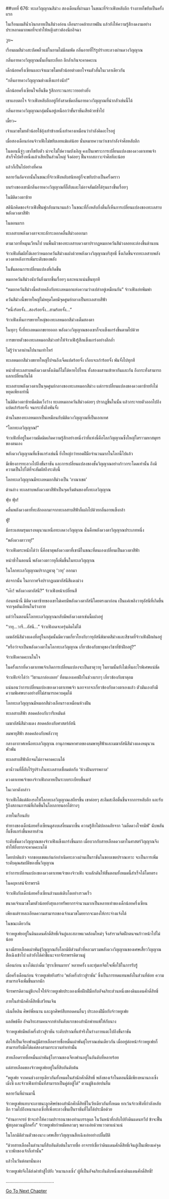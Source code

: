 ##บทที่ 676: ทะเลวิญญาณสีม่วง
สองเดือนที่ผ่านมา ในขณะที่จ้าวเฟิงหลับลึก ร่างกายก็ขยับเป็นครั้งแรก

ในเรือนผมสีน้ำเงินกลายเป็นสีม่วงอ่อน เลือนรางคล้ายภาพฝัน แล้วยังให้ความรู้สึกงดงามอย่างประหลาดมากพอที่จะทำให้หญิงสาวต้องนึกอิจฉา

วูบ~

เรือนผมสีม่วงสะบัดพลิ้วแม้ในยามไม่มีลมพัด กลิ่นอายที่ไร้รูปร่างทะลวงผ่านดวงวิญญาณ

กลิ่นอายดวงวิญญาณนั้นเย็นยะเยือก ลึกล้ำเกินจะคาดคะเน

เด็กน้อยครึ่งเซียนและเจ้าแมวขโมยตัวน้อยต่างตกใจจนตัวสั่นในเวลาเดียวกัน

“กลิ่นอายดวงวิญญาณช่างแข็งแกร่งนัก!”

เด็กน้อยครึ่งเซียนใจเย็นชืด รู้สึกกระวนกระวายอย่างยิ่ง

เขาแอบตกใจ จ้าวเฟิงหลับลึกอยู่ก็ยังสาดซัดกลิ่นอายดวงวิญญาณที่น่ากลัวเช่นนี้ได้

กลิ่นอายดวงวิญญาณกลุ่มนั้นอยู่เหนือกว่าขั้นราชันเสียด้วยซ้ำไป

เมี้ยว~

เจ้าแมวขโมยตัวน้อยใช้อุ้งเท้าข้างหนึ่งเท้าคางเหมือนว่ากำลังคิดอะไรอยู่

เมื่อสองเดือนก่อนจ้าวเฟิงไม่ขยับเลยแม้แต่น้อย นั่นหมายความว่าเขากำลังจำศีลหลับลึก

ในตอนนี้จู่ๆ เขาก็ขยับตัว น่าจะไม่ใช่ความบังเอิญ คงเป็นเพราะการเปลี่ยนแปลงของดวงตาเทพเจ้าสำเร็จไปครึ่งหนึ่งแล้วเสียเป็นส่วนใหญ่ จึงค่อยๆ ฟื้นจากสภาวะจำศีลทีละน้อย

แล้วก็เป็นไปอย่างที่คาด

หลายวันถัดจากนั้นในขณะที่จ้าวเฟิงหลับสนิทอยู่ก็จะขยับบ้างเป็นครั้งคราว

บนร่างของเขามีกลิ่นอายดวงวิญญาณที่ลี้ลับและไม่อาจสัมผัสได้รุนแรงขึ้นเรื่อยๆ

ในมิติดวงตาซ้าย

สตินึกคิดของจ้าวเฟิงฟื้นฟูกลับมานานแล้ว ในขณะที่กึ่งหลับกึ่งตื่นก็เห็นการเปลี่ยนแปลงของทะเลสาบพลังดวงตาสีฟ้า

ในตอนแรก

ทะเลสาบพลังดวงตาจะทะลักระลอกคลื่นสีม่วงออกมา

ตามเวลาที่หมุนเวียนไป บนพื้นผิวของทะเลสาบดวงตาปรากฏหมอกควันสีม่วงลอยละล่องขึ้นด้านบน

จ้าวเฟิงสัมผัสได้เลยว่าหมอกควันสีม่วงแฝงด้วยพลังดวงวิญญาณบริสุทธิ์ ซึ่งเกิดขึ้นจากทะเลสาบพลังดวงตาหลังการเพิ่มระดับของพลัง

ในขั้นตอนการเปลี่ยนแปลงที่เกิดขึ้น

หมอกควันสีม่วงนับวันยิ่งมากขึ้นเรื่อยๆ และหนาแน่นขึ้นทุกที

“หมอกควันสีม่วงนี้คล้ายคลึงกับทะเลหมอกแห่งความว่างเปล่าอยู่เหมือนกัน” จ้าวเฟิงเอ่ยพึมพำ

ควันสีม่วงนี้ขยายใหญ่ไม่หยุดโดยมีจุดศูนย์กลางเป็นทะเลสาบสีฟ้า

“หนึ่งร้อยจั้ง…สองร้อยจั้ง…สามร้อยจั้ง…”

จ้าวเฟิงเห็นการขยายใหญ่ของทะเลหมอกสีม่วงเต็มสองตา

ในทุกๆ จั้งที่ทะเลหมอกขยายออก พลังดวงวิญญาณของเขาก็จะแข็งแกร่งขึ้นตามไปด้วย

การขยายตัวของทะเลหมอกสีม่วงทำให้จ้าวเฟิงรู้สึกแข็งแกร่งอย่างลึกล้ำ

ไม่รู้ว่าเวลาผ่านไปนานเท่าไหร่

ทะเลหมอกสีม่วงขยายใหญ่ไปจนถึงเจ็ดแปดร้อยจั้ง เกือบจะเก้าร้อยจั้ง พันจั้งไปทุกที

หนำซ้ำทะเลสาบพลังดวงตาดั้งเดิมก็ไม่ได้หายไปไหน ทั้งสองผสานเข้าหากันและกัน ถึงกระทั่งสามารถแลกเปลี่ยนกันได้

ทะเลสาบพลังดวงตาเป็นจุดศูนย์กลางของทะเลหมอกสีม่วง แต่การเปลี่ยนแปลงของดวงตาซ้ายยังไม่หยุดเพียงเท่านี้

ในมิติดวงตาซ้ายมืดมิดเวิ้งว้าง ทะเลหมอกควันสีม่วงค่อยๆ ปรากฏขึ้นในนั้น แล้วกระจายตัวออกไปถึงแปดเก้าร้อยจั้ง จนกระทั่งถึงพันจั้ง

ด้านในของทะเลหมอกเป็นเหมือนกับมิติดวงวิญญาณที่เป็นเอกเทศ

“โลกทะเลวิญญาณ!”

จ้าวเฟิงที่อยู่ในความมืดมิดเกิดความรู้สึกอย่างหนึ่งว่าที่แห่งนี้คือโลกวิญญาณซึ่งใหญ่โตราวมหาสมุทรของตนเอง

พลังดวงวิญญาณที่แข็งแกร่งเช่นนี้ ยิ่งใหญ่กว่ายอดฝีมือจำนวนมากในโลกนี้ไปแล้ว

มีเพียงการทะลวงไปถึงขั้นราชัน และการเปลี่ยนแปลงของชั้นวิญญาณอย่างก้าวกระโดดเท่านั้น ถึงมีความเป็นไปได้ที่จะสัมผัสถึงระดับนี้

โลกทะเลวิญญาณมีทะเลหมอกสีม่วงเป็น ‘อาณาเขต’

ด้านล่าง ทะเลสาบพลังดวงตาสีฟ้าเป็นจุดเริ่มต้นของทั้งทะเลวิญญาณ

ฟุ่บ ฟุ่บ!

คลื่นพลังดวงตาที่ทะลักออกมาจากทะเลสาบสีฟ้าก็แฝงไปด้วยกลิ่นอายแข็งกล้า

ฟู่!

มีกระแสลมรุนแรงหมุนวนเหนือทะเลดวงวิญญาณ นั่นคือพลังดวงตาวิญญาณประเภทหนึ่ง

“พลังดวงตาวายุ!”

จ้าวเฟิงตระหนักได้ว่า นี่คือธาตุพลังดวงตาที่เขามีในขณะที่ตนเองเปลี่ยนเป็นดวงตาสีฟ้า

หนำซ้ำในตอนนี้ พลังดวงตาวายุก็เพิ่มขึ้นในทะเลวิญญาณ

ในโลกทะเลวิญญาณปรากฏธาตุ ‘วายุ’ ออกมา

ต่อจากนั้น ในอากาศจึงปรากฏเมฆาอัสนีสีแดงม่วง

“เอ๊ะ! พลังดวงตาอัสนี?” จ้าวเฟิงหน้าเปลี่ยนสี

ก่อนหน้านี้ มิติดวงตาซ้ายของเขาไม่เคยมีพลังดวงตาอัสนีโดยตรงมาก่อน เป็นแค่เพลิงวายุอัสนีที่เกิดขึ้นจากจุดตันเถียนในร่างกาย

แต่ว่าในตอนนี้โลกทะเลวิญญาณกลับมีพลังดวงตาเช่นนี้แฝงอยู่

“วายุ…วารี…อัสนี…” จ้าวเฟิงอดจะครุ่นคิดไม่ได้

เมฆอัสนีสีม่วงแดงที่อยู่ในกลุ่มนั้นมีความเกี่ยวโยงกับวายุอัสนีพิฆาตสีม่วงและสีชาดที่จ้าวเฟิงฝึกฝนอยู่

“หรือว่าจะเป็นพลังดวงตาในโลกทะเลวิญญาณ เกี่ยวข้องกับธาตุของวิชาที่ข้าฝึกอยู่?”

จ้าวเฟิงคาดคะเนในใจ

ในครั้งแรกที่ดวงตาเทพเจ้าเกิดการเปลี่ยนแปลงจะเป็นธาตุวายุ ในยามนั้นยังไม่เห็นอะไรพิเศษแน่ชัด

จ้าวเฟิงจำได้ว่า ‘วิชานภาล่องลอย’ ที่ตนเองเคยฝึกในช่วงแรกๆ เกี่ยวข้องกับธาตุลม

แน่นอนว่าการเปลี่ยนแปลงของดวงตาเทพเจ้า นอกจากจะเกี่ยวข้องกับดวงตาเองแล้ว ตัวมันเองยังมีความพิเศษบางอย่างที่ไม่สามารถควบคุมได้

โลกทะเลวิญญาณมีหมอกสีม่วงเลือนรางเหมือนห้วงฝัน

ทะเลสาบสีฟ้า สอดคล้องกับวารีเหมันต์

เมฆาอัสนีสีม่วงแดง สอดคล้องกับศาสตร์อัสนี

ลมพายุสีฟ้า สอดคล้องกับพลังวายุ

กลางอากาศเหนือทะเลวิญญาณ อานุภาพมหาศาลของลมพายุสีฟ้าและเมฆาอัสนีสีม่วงแดงหมุนวนพัวพัน

ทะเลสาบสีฟ้าลึกจนไม่อาจคาดคะเนได้

ตาน้ำวนที่ลี้ลับไร้รูปร่างในทะเลสาบเชื่อมต่อกับ ‘ห้วงฝันบรรพกาล’

ดวงตาเทพเจ้าของจ้าวเฟิงกลายเป็นระบบระเบียบขึ้นมา!

ในเวลาดังกล่าว

จ้าวเฟิงได้แต่ต้องรอให้โลกทะเลวิญญาณเสถียรขึ้น เขาค่อยๆ สะลึมสะลือตื่นขึ้นจากการหลับลึก และรับรู้ถึงสถานการณ์ที่เกิดขึ้นในโลกภายนอกได้รางๆ

ภายในเรือนลับ

ท่าทางของเด็กน้อยครึ่งเซียนดูสงบเสงี่ยมมากขึ้น ความรู้สึกไม่ปลอดภัยจาก ‘เมล็ดดวงใจทมิฬ’ ฉับพลันก็แข็งแกร่งขึ้นหลายส่วน

ระดับชั้นดวงวิญญาณของจ้าวเฟิงแข็งแกร่งขึ้นมาก เมื่อบวกกับสายเลือดดวงตาในศาสตร์วิญญาณจึงทำให้ยิ่งยากจะคาดคะเนได้

โดยปกติแล้ว จากขอบเขตแก่นก่อกำเนิดทะลวงผ่านเป็นราชันในขอบเขตปราณเทวะ จะเป็นการเพิ่มระดับคุณสมบัติของชั้นวิญญาณ

ทว่าการเปลี่ยนแปลงของดวงตาเทพเจ้าของจ้าวเฟิง จะผลักดันให้ขั้นตอนทั้งหมดนี้สำเร็จได้โดยตรง

ในคฤหาสน์จักรพรรดิ

จ้าวเฟิงกับเด็กน้อยครึ่งเซียนล้วนแต่เติบโตอย่างรวดเร็ว

ขนาดเจ้าแมวขโมยตัวน้อยยังฮุบเอาทรัพยากรจำนวนมากเป็นหลายเท่าของเด็กน้อยครึ่งเซียน

เพียงแต่รายละเอียดความสามารถของเจ้าแมวขโมยยากจะมองให้กระจ่างแจ้งได้

ในขณะเดียวกัน

จ้าวหยูเฟยอยู่ในดินแดนศักดิ์สิทธิ์เจินอู่และสภาพแวดล้อมใหม่ๆ จึงสำรวมจิตฝึกตนจนก้าวหน้าไปไม่น้อย

นางมีสายเลือดเผ่าพันธุ์วิญญาณกับโลกมิติส่วนตัวที่หลวมรวมพลังดวงวิญญาณของเศษเสี้ยววิญญาณสือเฉิงเข้าไป แล้วยังได้คำชี้แนะจากจักรพรรดิตวนมู่

เดือนก่อน นางได้แบ่งดื่ม ‘สุราเซียนมายา’ หลายครั้ง และทุ่มเทจิตใจเพื่อใช้ในการรับรู้

เมื่อครึ่งเดือนก่อน จ้าวหยูเฟยยังสร้าง ‘พลังครึ่งก้าวสู่ราชัน’ ซึ่งเป็นการทดแทนพลังในส่วนที่ด้อย ความสามารถจึงเพิ่มขึ้นมากนัก

จักรพรรดิตวนมู่ชิงจงใจให้จ้าวหยูเฟยประลองเพื่อฝึกฝีมือกับอัจฉริยะส่วนหนึ่งของดินแดนศักดิ์สิทธิ์

ภายในสำนักศักดิ์สิทธิ์เสวียนเจิน

เฉินอี้หลิน ศิษย์พี่หนาน และลูกศิษย์สืบทอดคนอื่นๆ ประลองฝีมือกับจ้าวหยูเฟย

ผลลัพธ์คือ อัจฉริยะสามคนจากห้าอันดับแรกของสำนักพ่ายแพ้ให้กับนาง

จ้าวหยูเฟยมีพลังครึ่งก้าวสู่ราชัน ระดับปราณที่แท้จริงในร่างกายแตะไปถึงขั้นราชัน

ต่อให้เป็นเจียงฟานผู้มีสายเลือดรายชื่อหมื่นเผ่าพันธุ์โบราณเช่นเดียวกัน เมื่ออยู่ต่อหน้าจ้าวหยูเฟยก็สามารถรับมือได้แค่สองสามกระบวนท่าเท่านั้น

สายเลือดรายชื่อหมื่นเผ่าพันธุ์โบราณของเจียงฟานอยู่ในอันดับที่หลายร้อย

แต่สายเลือดของจ้าวหยูเฟยอยู่ในยี่สิบอันดับต้น

“หยูเฟย จากคนช่วงอายุเดียวกันทั้งหมดในสำนักศักดิ์สิทธิ์ พลังของเจ้าในตอนนี้มีเพียงหนานกงเซิ่ง เมิ่งซี และจ้าวเฟิงเท่านั้นที่สามารถเป็นคู่ต่อสู้ได้” ตวนมู่ชิงเอ่ยปนยิ้ม

หลายวันที่ผ่านมานี้

จ้าวหยูเฟยแทบจะเอาชนะลูกศิษย์ของสำนักศักดิ์สิทธิ์ในวัยเดียวกันทั้งหมด ยกเว้นจ้าวเฟิงที่กำลังหลับลึก รวมไปถึงหนานกงเซิ่งที่เพิ่งทะลวงขึ้นเป็นราชันที่ไม่ได้ประมือด้วย

“ท่านอาจารย์ ข้าจะทำให้ความปรารถนาของท่านบรรลุผล ในวันหน้าที่กลับไปยังดินแดนทวีป ข้าจะฟื้นฟูสกุลตวนมู่อีกครั้ง” จ้าวหยูเฟยกำหมัดหลวมๆ พลางเอ่ยด้วยแววตาแน่วแน่

ในโลกมิติส่วนตัวของนาง เศษเสี้ยววิญญาณสือเฉิงเอ่ยอย่างปลื้มปิติ

“ด้วยสายเลือดในตำนานยี่สิบอันดับต้นในรายชื่อ อาจารย์เชื่อว่าดินแดนศักดิ์สิทธิ์เจินอู่เป็นเพียงแค่จุดแวะพักของเจ้าก็เท่านั้น”

แล้วในวันต่อมานั่นเอง

จ้าวหยูเฟยจึงได้ส่งคำท้าสู้ไปยัง ‘หนานกงเซิ่ง’ ผู้ที่เป็นอัจฉริยะอันดับหนึ่งแห่งดินแดนศักดิ์สิทธิ์!

………………………………..



[Go To Next Chapter]( ./117.md)